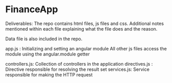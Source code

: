 # FinanceApp

Deliverables: The repo contains html files, js files and css. Additional notes mentioned within each file explaining what the file does and the reason.

Data file is also included in the repo.

app.js : Initializing and setting an angular module
All other js files access the module using the angular.module getter

controllers.js: Collection of controllers in the application
directives.js : Directive responsible for resolving the result set
services.js: Service responsible for making the HTTP request
